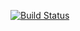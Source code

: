 [![Build Status](https://travis-ci.org/slezh12/slezh12-maven-ci.svg?branch=master)](https://travis-ci.org/slezh12/slezh12-maven-ci)